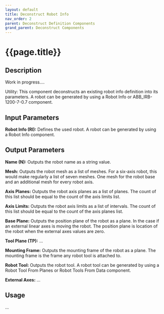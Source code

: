 ```yaml
---
layout: default
title: Deconstruct Robot Info
nav_order: 2
parent: Deconstruct Definition Components
grand_parent: Deconstruct Components
---
```


# **{{page.title}}**

## **Description**

Work in progress....

Utility: This component deconstructs an existing robot info definition into its parameters. A robot can be generated by using a Robot Info or ABB_IRB-1200-7-0.7 component.

## **Input Parameters**

**Robot Info (RI):** Defines the used robot. A robot can be generated by using a Robot Info component.

## **Output Parameters**

**Name (N):** Outputs the robot name as a string value.

**Mesh:** Outputs the robot mesh as a list of meshes. For a six-axis robot, this would make regularly a list of seven meshes. One mesh for the robot base and an additional mesh for every robot axis.

**Axis Planes:** Outputs the robot axis planes as a list of planes. The count of this list should be equal to the count of the axis limits list.

**Axis Limits:** Outputs the robot axis limits as a list of intervals. The count of this list should be equal to the count of the axis planes list.

**Base Plane:** Outputs the position plane of the robot as a plane. In the case if an external linear axes is moving the robot. The position plane is location of the robot when the external axes values are zero. 

**Tool Plane (TP):** ...

**Mounting Frame:** Outputs the mounting frame of the robot as a plane. The mounting frame is the frame any robot tool is attached to.

**Robot Tool:** Outputs the robot tool. A robot tool can be generated by using a Robot Tool From Planes or Robot Tools From Data component.

**External Axes:** ...

## **Usage**

...
